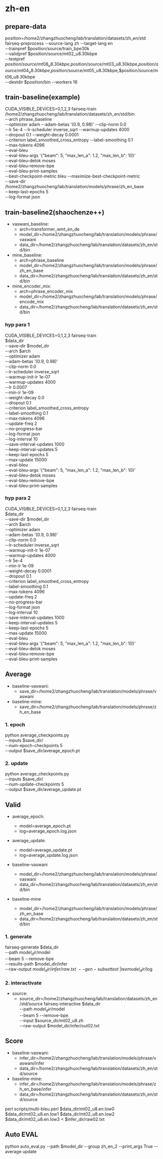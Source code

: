 # zh-en 

## prepare-data
position=/home2/zhangzhuocheng/lab/translation/datasets/zh_en/std
fairseq-preprocess --source-lang zh --target-lang en \
--trainpref $position/source/train_bpe30k \
--validpref $position/source/mt02_u8.30kbpe \
--testpref $position/source/mt08_u8.30kbpe,$position/source/mt03_u8.30kbpe,$position/source/mt04_u8.30kbpe,$position/source/mt05_u8.30kbpe,$position/source/mt06_u8.30kbpe \
--destdir $position/bin --workers 16

## train-baseline(example)
CUDA_VISIBLE_DEVICES=0,1,2,3 fairseq-train \
    /home2/zhangzhuocheng/lab/translation/datasets/zh_en/std/bin \
    --arch phrase_baseline \
    --optimizer adam --adam-betas '(0.9, 0.98)' --clip-norm 0.0 \
    --lr 5e-4 --lr-scheduler inverse_sqrt --warmup-updates 4000 \
    --dropout 0.1 --weight-decay 0.0001 \
    --criterion label_smoothed_cross_entropy --label-smoothing 0.1 \
    --max-tokens 4096 \
    --eval-bleu \
    --eval-bleu-args '{"beam": 5, "max_len_a": 1.2, "max_len_b": 10}' \
    --eval-bleu-detok moses \
    --eval-bleu-remove-bpe \
    --eval-bleu-print-samples \
    --best-checkpoint-metric bleu --maximize-best-checkpoint-metric \
    --save-dir /home2/zhangzhuocheng/lab/translation/models/phrase/zh_en_base \
    --keep-last-epochs 5 \
    --log-format json

## train-baseline2(shaochenze++)

- vaswani_baseline: 
  - arch=transformer_wmt_en_de
  - model_dir=/home2/zhangzhuocheng/lab/translation/models/phrase/vaswani
  - data_dir=/home2/zhangzhuocheng/lab/translation/datasets/zh_en/std/bin
- mine_baseline:
  - arch=phrase_baseline
  - model_dir=/home2/zhangzhuocheng/lab/translation/models/phrase/zh_en_base
  - data_dir=/home2/zhangzhuocheng/lab/translation/datasets/zh_en/std/bin
- mine_encoder_mix:
  - arch=phrase_encoder_mix
  - model_dir=/home2/zhangzhuocheng/lab/translation/models/phrase/encode_mix
  - data_dir=/home2/zhangzhuocheng/lab/translation/datasets/zh_en/std/bin

### hyp para 1
CUDA_VISIBLE_DEVICES=0,1,2,3 fairseq-train \
    $data_dir \
    --save-dir $model_dir \
    --arch $arch \
    --optimizer adam \
    --adam-betas '(0.9, 0.98)' \
    --clip-norm 0.0 \
    --lr-scheduler inverse_sqrt \
    --warmup-init-lr 1e-07 \
    --warmup-updates 4000 \
    --lr 0.0007 \
    --min-lr 1e-09 \
    --weight-decay 0.0 \
    --dropout 0.1 \
    --criterion label_smoothed_cross_entropy \
    --label-smoothing 0.1 \
    --max-tokens 4096 \
    --update-freq 2 \
    --no-progress-bar \
    --log-format json \
    --log-interval 10 \
    --save-interval-updates 1000 \
    --keep-interval-updates 5 \
    --keep-last-epochs 5 \
    --max-update 15000 \
    --eval-bleu \
    --eval-bleu-args '{"beam": 5, "max_len_a": 1.2, "max_len_b": 10}' \
    --eval-bleu-detok moses \
    --eval-bleu-remove-bpe \
    --eval-bleu-print-samples

### hyp para 2
CUDA_VISIBLE_DEVICES=0,1,2,3 fairseq-train \
    $data_dir \
    --save-dir $model_dir \
    --arch $arch \
    --optimizer adam \
    --adam-betas '(0.9, 0.98)' \
    --clip-norm 0.0 \
    --lr-scheduler inverse_sqrt \
    --warmup-init-lr 1e-07 \
    --warmup-updates 4000 \
    --lr 5e-4 \
    --min-lr 1e-09 \
    --weight-decay 0.0001 \
    --dropout 0.1 \
    --criterion label_smoothed_cross_entropy \
    --label-smoothing 0.1 \
    --max-tokens 4096 \
    --update-freq 2 \
    --no-progress-bar \
    --log-format json \
    --log-interval 10 \
    --save-interval-updates 1000 \
    --keep-interval-updates 5 \
    --keep-last-epochs 5 \
    --max-update 15000 \
    --eval-bleu \
    --eval-bleu-args '{"beam": 5, "max_len_a": 1.2, "max_len_b": 10}' \
    --eval-bleu-detok moses \
    --eval-bleu-remove-bpe \
    --eval-bleu-print-samples

## Average

- baseline-vaswani: 
  - save_dir=/home2/zhangzhuocheng/lab/translation/models/phrase/vaswani
- baseline-mine: 
  - save_dir=/home2/zhangzhuocheng/lab/translation/models/phrase/zh_en_base

### 1. epoch
python average_checkpoints.py \
--inputs $save_dir/ \
--num-epoch-checkpoints 5 \
--output $save_dir/average_epoch.pt

### 2. update
python average_checkpoints.py \
--inputs $save_dir/ \
--num-update-checkpoints 5 \
--output $save_dir/average_update.pt


## Valid

- average_epoch:
  - model=average_epoch.pt
  - log=average_epoch.log.json
- average_update:
  - model=average_update.pt
  - log=average_update.log.json

- baseline-vaswani
  - model_dir=/home2/zhangzhuocheng/lab/translation/models/phrase/vaswani
  - data_dir=/home2/zhangzhuocheng/lab/translation/datasets/zh_en/std/bin
- baseline-mine
  - model_dir=/home2/zhangzhuocheng/lab/translation/models/phrase/zh_en_base
  - data_dir=/home2/zhangzhuocheng/lab/translation/datasets/zh_en/std/bin

### 1. generate
fairseq-generate $data_dir \
    --path $model_dir/$model \
    --beam 5 --remove-bpe \
    --results-path $model_dir/infer \
    --raw-output $model_dir/infer/raw.txt \
    --gen-subset test \
    | tee model_dir/$log

### 2. interactivate
- source:
  - source_dir=/home2/zhangzhuocheng/lab/translation/datasets/zh_en/std/source
fairseq-interactive $data_dir \
    --path $model_dir/$model \
    --beam 5 --remove-bpe \
    --input $source_dir/mt02_u8.zh \
    --raw-output $model_dir/infer/out02.txt

## Score

- baseline-vaswani:
  - infer_dir=/home2/zhangzhuocheng/lab/translation/models/phrase/vaswani/infer
  - data_dir=/home2/zhangzhuocheng/lab/translation/datasets/zh_en/std/source
- baseline-mine:
  - infer_dir=/home2/zhangzhuocheng/lab/translation/models/phrase/zh_en_base/infer
  - data_dir=/home2/zhangzhuocheng/lab/translation/datasets/zh_en/std/source

perl scripts/multi-bleu.perl $data_dir/mt02_u8.en.low0 $data_dir/mt02_u8.en.low1 $data_dir/mt02_u8.en.low2 $data_dir/mt02_u8.en.low3 < $infer_dir/raw02.txt

## Auto EVAL
python auto_eval.py --path $model_dir --group zh_en_2 --print_args True --average update